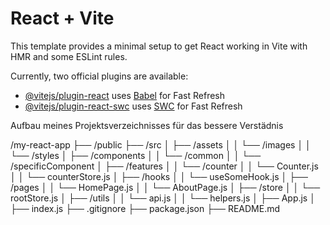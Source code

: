 # React + Vite

This template provides a minimal setup to get React working in Vite with HMR and some ESLint rules.

Currently, two official plugins are available:

- [@vitejs/plugin-react](https://github.com/vitejs/vite-plugin-react/blob/main/packages/plugin-react/README.md) uses [Babel](https://babeljs.io/) for Fast Refresh
- [@vitejs/plugin-react-swc](https://github.com/vitejs/vite-plugin-react-swc) uses [SWC](https://swc.rs/) for Fast Refresh

Aufbau meines Projektsverzeichnisses für das bessere Verstädnis

/my-react-app
├── /public
├── /src
│   ├── /assets
│   │   └── /images
│   │   └── /styles
│   ├── /components
│   │   └── /common
│   │   └── /specificComponent
│   ├── /features
│   │   └── /counter
│   │       └── Counter.js
│   │       └── counterStore.js
│   ├── /hooks
│   │   └── useSomeHook.js
│   ├── /pages
│   │   └── HomePage.js
│   │   └── AboutPage.js
│   ├── /store
│   │   └── rootStore.js
│   ├── /utils
│   │   └── api.js
│   │   └── helpers.js
│   ├── App.js
│   ├── index.js
├── .gitignore
├── package.json
├── README.md

